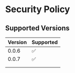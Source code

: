 # Security Policy

## Supported Versions


| Version | Supported          |
| ------- | ------------------ |
| 0.0.6   | ✅                 |
| 0.0.7   | ✅                 |
|         |                    |
|         |                    |

